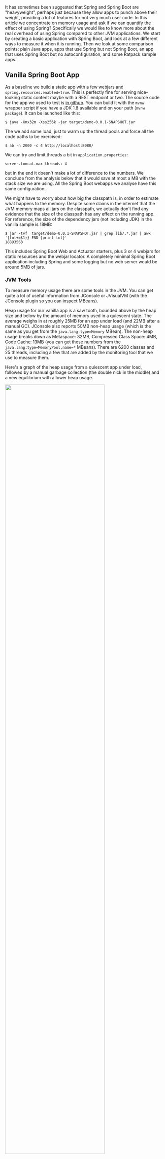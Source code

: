 It has sometimes been suggested that Spring and Spring Boot are "heavyweight", perhaps just because they allow apps to punch above their weight, providing a lot of features for not very much user code. In this article we concentrate on memory usage and ask if we can quantify the effect of using Spring? Specifically we would like to know more about the real overhead of using Spring compared to other JVM applications. We start by creating a basic application with Spring Boot, and look at a few different ways to measure it when it is running. Then we look at some comparison points: plain Java apps, apps that use Spring but not Spring Boot, an app that uses Spring Boot but no autoconfiguration, and some Ratpack sample apps.

## Vanilla Spring Boot App

As a baseline we build a static app with a few webjars and `spring.resources.enabled=true`. This is perfectly fine for serving nice-looking static content maybe with a REST endpoint or two. The source code for the app we used to test is [in github](https://github.com/dsyer/spring-boot-memory-blog/blob/master/demo). You can build it with the `mvnw` wrapper script if you have a JDK 1.8 available and on your path (`mvnw package`). It can be launched like this:

```
$ java -Xmx32m -Xss256k -jar target/demo-0.0.1-SNAPSHOT.jar
```

The we add some load, just to warm up the thread pools and force all the code paths to be exercised:

```
$ ab -n 2000 -c 4 http://localhost:8080/
```

We can try and limit threads a bit in `application.properties`:

```
server.tomcat.max-threads: 4
```

but in the end it doesn't make a lot of difference to the numbers. We conclude from the analysis below that it would save at most a MB with the stack size we are using. All the Spring Boot webapps we analyse have this same configuration.

We might have to worry about how big the classpath is, in order to estimate what happens to the memory. Despite some claims in the internet that the JVM memory maps all jars on the classpath, we actually don't find any evidence that the size of the classpath has any effect on the running app. For reference, the size of the dependency jars (not including JDK) in the vanilla sample is 18MB:

```
$ jar -tvf  target/demo-0.0.1-SNAPSHOT.jar | grep lib/.*.jar | awk '{tot+=$1;} END {print tot}'
18893563
```

This includes Spring Boot Web and Actuator starters, plus 3 or 4 webjars for static resources and the webjar locator. A completely minimal Spring Boot application including Spring and some logging but no web server would be around 5MB of jars.

### JVM Tools

To measure memory usage there are some tools in the JVM. You can get quite a lot of useful information from JConsole or JVisualVM (with the JConsole plugin so you can inspect MBeans).

Heap usage for our vanilla app is a saw tooth, bounded above by the heap size and below by the amount of memory used in a quiescent state. The average weighs in at roughly 25MB for an app under load (and 22MB after a manual GC). JConsole also reports 50MB non-heap usage (which is the same as you get from the `java.lang:type=Memory` MBean). The non-heap usage breaks down as Metaspace: 32MB, Compressed Class Space: 4MB, Code Cache: 13MB (you can get these numbers from the `java.lang:type=MemoryPool,name=*` MBeans). There are 6200 classes and 25 threads, including a few that are added by the monitoring tool that we use to measure them.

Here's a graph of the heap usage from a quiescent app under load,
followed by a manual garbage collection (the double nick in the
middle) and a new equilibrium with a lower heap usage.

<img src="https://raw.githubusercontent.com/dsyer/spring-boot-memory-blog/master/manual-gc-web.png" width="80%"/>

Some tools in the JVM other than JConsole might also be
interesting. The first is `jps` which is useful for getting the
process id of the app you want to inspect with the other tools:

```
$ jps
4289 Jps
4330 demo-0.0.1-SNAPSHOT.jar
```

Then we have the `jmap` histogram:

```
$ jmap -histo 4330 | head

 num     #instances         #bytes  class name
----------------------------------------------
   1:          5241        6885088  [B
   2:         21233        1458200  [C
   3:          2548        1038112  [I
   4:         20970         503280  java.lang.String
   5:          6023         459832  [Ljava.lang.Object;
   6:         13167         421344  java.util.HashMap$Node
   7:          3386         380320  java.lang.Class

```

This data is of limited use because you can't trace the "big" objects back to their owners. For that you need a more fully featured profiler, like YourKit. YourKit does the aggregation for you and presents a list (although the details of how it does that are rather unclear).

Classloader statistics might also be revealing, and `jmap` has a way to inspect the classloaders in an app. It needs to run as root:

```
$ sudo ~/Programs/jdk1.8.0/bin/jmap -clstats 4330
Attaching to process ID 4330, please wait...
Debugger attached successfully.
Server compiler detected.
JVM version is 25.60-b23
finding class loader instances ..done.
computing per loader stat ..done.
please wait.. computing liveness....................................liveness analysis may be inaccurate ...
class_loader  classes  bytes  parent_loader  alive?  type

<bootstrap>	2123	3609965	  null  	live	<internal>
0x00000000f4b0d730	1	1476	0x00000000f495c890	dead	sun/reflect/DelegatingClassLoader@0x0000000100009df8
0x00000000f5a26120	1	1483	0x00000000f495c890	dead	sun/reflect/DelegatingClassLoader@0x0000000100009df8
0x00000000f52ba3a8	1	1472	  null  	dead	sun/reflect/DelegatingClassLoader@0x0000000100009df8
0x00000000f5a30520	1	880	0x00000000f495c890	dead	sun/reflect/DelegatingClassLoader@0x0000000100009df8
0x00000000f495c890	3972	6362902	0x00000000f495c8f0	dead	org/springframework/boot/loader/LaunchedURLClassLoader@0x0000000100060828
0x00000000f5b639b0	1	1473	0x00000000f495c890	dead	sun/reflect/DelegatingClassLoader@0x0000000100009df8
0x00000000f4b80a30	1	1473	0x00000000f495c890	dead	sun/reflect/DelegatingClassLoader@0x0000000100009df8
...

total = 93	6300	10405986	    N/A    	alive=1, dead=92	    N/A
```

There are loads of "dead" entries, but there is also a warning that the liveness information is not accurate. A manual GC doesn't get rid of them.

### Kernel Memory Tools

You would think that a Linux OS would provide plenty of insight into a running process, and it does, but Java processes are notoriously hard to analyse. This [popular SO link](http://stackoverflow.com/questions/561245/virtual-memory-usage-from-java-under-linux-too-much-memory-used) talks about some of the problems in general. Lets have a look at some of the tools that are available and see what they tell us about our app.

First up is the good old `ps` (the tool you use to look at processes on the command line). You can get a lot of the same information from `top`. Here's our application process:

```
$ ps -au
USER       PID %CPU %MEM    VSZ   RSS TTY      STAT START   TIME COMMAND
dsyer     4330  2.4  2.1 2829092 169948 pts/5  Sl   18:03   0:37 java -Xmx32m -Xss256k -jar target/demo-0.0.1-SNAPSHOT.jar
...
```

RSS (Resident Set Size) values are in the range 150-190MB according to `ps`. There is a tool called `smem` that is supposed to give a more sanitized view, and to accurately reflect non-shared memory, but the values there (for instance of PSS) aren't that different. Interestingly the PSS values for a non-JVM process are usually ​*significantly*​ lower than RSS, whereas for a JVM they are comparable. The JVM is very jealous of its memory.

A lower level tool is `pmap`, where we can look at the memory
allocations assigned to a process. Numbers from `pmap` don't seem to
make much sense either:

```
$ pmap 4330
0000000000400000      4K r-x-- java
0000000000600000      4K rw--- java
000000000184c000    132K rw---   [ anon ]
00000000fe000000  36736K rw---   [ anon ]
00000001003e0000 1044608K -----   [ anon ]
...
00007ffe2de90000      8K r-x--   [ anon ]
ffffffffff600000      4K r-x--   [ anon ]
 total          3224668K
```

i.e. over 3GB for a process that we know is only using 80MB. Just counting the '-----' entries gives you nearly all the 3GB. At least that's consistent with the VSZ numbers from `ps`, but not very useful for capacity management.

Someone commented that the RSS values were accurate on his machine, which is interesting. They definitely didn't work for me (Ubuntu 14.04 on Lenovo Thinkpad). Also, here's another interesting article on [JVM memory stats in Linux](https://www.ibm.com/developerworks/community/blogs/kevgrig/entry/linux_glibc_2_10_rhel_6_malloc_may_show_excessive_virtual_memory_usage?lang=en).

### Scale up Processes

A good test of how much memory is actually being used by a process is to keep launching more of them until the operating system starts to crumple. For example, to launch 40 identical vanilla processes:

```
$ for f in {8080..8119}; do (java -Xmx32m -Xss256k -jar target/demo-0.0.1-SNAPSHOT.jar --server.port=$f 2>&1 > target/$f.log &); done
```

They are all competing for memory resources so it takes them all a while to start, which is fair enough. Once they all start they serve their home pages quite efficiently (51ms latency over a crappy LAN at 99th percentile). Once they are up and running, stopping and starting one of the processes is relatively quick (a few seconds not a few minutes).

The VSZ numbers from `ps` are off the scale (as expected). The RSS numbers look high too:

```
$ ps -au
USER       PID %CPU %MEM    VSZ   RSS TTY      STAT START   TIME COMMAND
dsyer    27429  2.4  2.1 2829092 169948 pts/5  Sl   18:03   0:37 java -Xmx32m -Xss256k -jar target/demo-0.0.1-SNAPSHOT.jar --server.port=8081
dsyer    27431  3.0  2.2 2829092 180956 pts/5  Sl   18:03   0:45 java -Xmx32m -Xss256k -jar target/demo-0.0.1-SNAPSHOT.jar --server.port=8082
...
```

RSS values are still in the range 150-190MB. If all 40 processes were indepenently using this much memory that would account for 6.8GB, which would blow my 8GB laptop out of the water. It runs fine, so most of that RSS value is not really independent of other processes.

The Proportional Shared Size (PSS) from `smem` might a better estimate we have of actual memory usage, but in fact it is not that different from the RSS values:

```
$ smem
  PID User     Command                         Swap      USS      PSS      RSS
...
27435 dsyer    java -Xmx32m -Xss256k -jar         0   142340   142648   155516 
27449 dsyer    java -Xmx32m -Xss256k -jar         0   142452   142758   155568 
...
27441 dsyer    java -Xmx32m -Xss256k -jar         0   175156   175479   188796 
27451 dsyer    java -Xmx32m -Xss256k -jar         0   175256   175579   188900 
27463 dsyer    java -Xmx32m -Xss256k -jar         0   179592   179915   193224 

```

We can hypothesize that maybe the PSS number is still hugely inflated by shared read-only memory (e.g. mapped jar files).

The 40 processes pretty much filled up the available memory on my laptop (3.6GB before the apps started), and some paging was happening, but not much. We can turn that into an estimate of the process size: 3.6GB/40 = 90MB. Not far off the JConsole estimate.

## Do Nothing Plain Java App

As a useful comparison point, let's make a really basic Java application that stays alive when we run it so we can meaure its memory consumption:

```
public class Main throws Exception {
  public static void main (String[] args) {
    System.in.read();
  }
}
```

Results: heap 6MB, non-heap 14MB (Code Cache 4MB, Compressed Class Space 1MB, Metaspace 9MB), 1500 classes. Hardly any classes loaded so no surprise really.

## Do Nothing Spring Boot App

Now suppose we do the same thing but load a Spring application context as well:

```java
@SpringBootApplication
public class MainApplication implements ApplicationRunner {

  @Override
  public void run(ApplicationArguments args) throws Exception {
    System.in.read();
  }

  public static void main(String[] args) throws Exception {
    SpringApplication.run(MainApplication.class, args);
  }

}
```

Heap 12MB (but drops to 6MB after a manual GC), non-heap 26MB (Code Cache 7MB, Compressed Class Space 2MB, Metaspace 17MB), 3200 classes.  The graph below shows the heap usage from launching the app to the end state. The big drop in the middle is the manual GC, and you can see that after this the app stabilizes at a different saw tooth.

<img src="https://raw.githubusercontent.com/dsyer/spring-boot-memory-blog/master/manual-gc.png" width="80%"/>

Does Spring Boot itself (as opposed to just Spring) add a lot of overhead to this application? For starters, we can test that by removing the `@SpringBootApplication` annotation. Doing that means that we load a context but don't do any autoconfiguration. The result is: heap 11MB (drops to 5MB after a manual GC), non-heap 22MB (Code Cache 5MB, Compressed Class Space 2MB, Metaspace 15MB), 2700 classes. The Spring Boot autoconfiguration premium, measured this way, is about 1MB heap and 4MB non-heap.

Going a step further, we can create a Spring application context manually without using any Spring Boot code at all. Doing this drops the heap usage to 10MB (drops to 5MB after a manual GC), non-heap to 20MB (Code Cache 5MB, Compressed Class Space 2MB, Metaspace 13MB), 2400 classes. The Spring Boot total premium, measured this way, is less than 2MB heap and about 6MB non-heap memory.

## Ratpack Groovy App

A simple Ratpack groovy app can be created using [lazybones](https://github.com/pledbrook/lazybones):

```
$ lazybones create ratpack .
$ ./gradlew build
$ unzip build/distributions/ratpack.zip
$ JAVA_OPTS='-Xmx32m -Xss256k' ./ratpack/bin/ratpack
```

```
$ ls -l build/distributions/ratpack/lib/*.jar | awk '{tot+=$5;} END {print tot}'
16277607
```

The used heap is pretty low to start with (13MB), grows to 22MB over time. Metaspace is about 34MB. JConsole reports 43MB non-heap usage. There are 31 threads.

## Ratpack Java App

Here's a really basic static app:

```
import ratpack.server.BaseDir;
import ratpack.server.RatpackServer;

public class DemoApplication {

  public static void main(String[] args) throws Exception {
    RatpackServer.start(s -> s
        .serverConfig(c -> c.baseDir(BaseDir.find()))
        .handlers(chain -> chain
            .all(ctx -> ctx.render("root handler!"))
        )
    );
  }

}
```

It runs in about 16MB heap, 28MB non-heap as a Spring Boot fat jar. As a regular gradle application it's a bit lighter on heap (the cached jars aren't needed) but uses the same non-heap memory. There are 30 threads. Interestingly there is no object that is bigger than 300KB, whereas our Spring Boot apps with Tomcat generally have 10 or more objects above that level.

## Variations on the Vanilla App

Running from exploded jar shaves up to 6MB off the heap (the difference is cached jar data in the launcher). Also makes startup a bit faster: less than 5s compared to as much as 7s when memory is constrained with the fat jar.

A slimmed down version of the app with no static resources or webjars runs at 23MB heap and 41MB non-heap as exploded archive (starts in less than 3s).  The non-heap usage breaks down as Metaspace: 35MB, Compressed Class Space: 4MB, Code Cache: 4MB. Spring `ReflectionUtils` jumps to near the top of the memory chart in YourKit with Spring 4.2.3 (2nd only to Tomcat `NioEndpoint`). The `ReflectionUtils` should shrink under memory pressure but they don't in practice so Spring 4.2.4 [clears the caches](https://jira.spring.io/browse/SPR-13783) once the context has started, resulting in some memory savings (down to about 20MB heap). `DefaultListableBeanFactory` drops down to 3rd place and is almost half the size it was with the resource chain (webjars locator) but it won't shrink any further without removing more features.

In turns out that the `NioEndpoint` has a 1MB "oom parachute" that it holds onto until it detects an `OutOfMemoryError`. You can customize it to zero and forgo the parachute to save an extra MB of heap, e.g:

```java
@SpringBootApplication
public class SlimApplication implements EmbeddedServletContainerCustomizer {

  @Override
  public void customize(ConfigurableEmbeddedServletContainer container) {
    if (container instanceof TomcatEmbeddedServletContainerFactory) {
      TomcatEmbeddedServletContainerFactory tomcat = (TomcatEmbeddedServletContainerFactory) container;
      tomcat.addConnectorCustomizers(connector -> {
        ProtocolHandler handler = connector.getProtocolHandler();
        if (handler instanceof Http11NioProtocol) {
          Http11NioProtocol http = (Http11NioProtocol) handler;
          http.getEndpoint().setOomParachute(0);
        }
      });
    }
  }

...

}
```

Using Jetty instead of Tomcat makes no difference whatsoever to the overall memory or heap, even though the `NioEndpoint` is high on the "Biggest objects" list in YourKit (takes about 1MB), and there is no corresponding blip for Jetty. It also doesn't start up any quicker.

As an example of a "real" Spring Boot app, Zipkin (Java) runs fine with with `-Xmx32m -Xss256k`, at least for short periods. It settles with a heap of about 24MB and non-heap about 55MB.

The `spring-cloud-stream` sample sink (with Redis transport) also runs fine with `-Xmx32m -Xss256k` and similar memory usage profile (i.e. roughly 80MB total). The actuator endpoints are active but don't do much to the memory profile. Slightly slower startup maybe.

## Tomcat Container

Instead of using the emedded container in Spring Boot, what if we deploy a traditional war file to a Tomcat container?

<img src="https://raw.githubusercontent.com/dsyer/spring-boot-memory-blog/master/manual-gc-tomcat.png" width="80%"/>

The container starts and warms up a bit and uses of order 50MB heap, and 40MB non-heap. Then we deploy a war of the vanilla Spring Boot app, and there's a spike in heap usage, which settles down to about 100MB. We do a manual GC and it drops down to below 50MB, and then add some load and it jumps up to about 140MB. A manual GC drops it back down to below 50MB. So we have no reason to believe this app is really using much if any additional heap compared to the container. It uses some when under load, but it can always reclaim it under GC pressure.

Metaspace, however tells a different story, it goes up from 14MB to 41MB in the single app under load. Total non-heap usage is reported at 59MB in the final state.

### Deploy another application

If we add another copy of the same application to the Tomcat container, trough heap consumption goes up a bit (above 50MB) and metaspace is up to 55MB. Under load heap usage jumps to 250MB or so, but always seems to be reclaimable.

Then we add some more apps. With six apps deployed the metaspace is up to 115MB and total non-heap to 161MB. This is consistent with what we saw for a single app: each one costs us about 20MB non-heap memory. Heap usage hits 400MB under load, so this doesn't go up proportionally (however it is being managed from above, so maybe that's not surprising). The trough of heap usage is up to about 130MB, so the cumulative effect of adding apps on the heap is visible there (about 15MB per app).

When we constrain Tomcat to the same amount of heap that the six apps would have in our vanilla embedded launch (`-Xmx192m`) the heap under load is more or less at its limit (190MB), and the trough after a manual GC is 118MB. Non-heap memory is reported as 154MB. The heap trough and non-heap usage is not identical but consistent with the unconstrained Tomcat instance (which actually had a 1GB heap). Compared to the embedded containers the total memory usage, including the full heap, is a bit smaller because some of the non-heap memory is apparently shared between apps (344MB compared to 492MB). For more realistic apps that require more heap themselves the difference will not be proportionally as big (50MB out of 8GB is negligible). Also any app that manages its own thread pool (not uncommon in real life Spring applications) will incur an additional non-heap memory penalty for the threads it needs.

## Rule of Thumb Process Sizes

A very rough estimate for actual memory usage would be the heap size plus 20 times the stack size (for the 20 threads typical in a servlet container), plus a bit, so maybe 40MB per process in our vanilla app. That estimate is a bit low, given the JConsole numbers (50MB plus the heap, or 82MB). We can observe, though, that the non-heap usage in our apps is roughly proportional to the number of classes loaded. Once you correct for the stack size the correlation improves, so a better rule of thumb might be one that is proportional to the number of classes loaded:

```
memory = heap + non-heap

non-heap = threads x stack + classes x 7/1000 
```

The vanilla app loads about 6000 classes and the do nothing Java main loads about 1500. The estimate is accurate for the vanilla app and the do nothing Java app.

Adding Spring Cloud Eureka discovery only loads about another 1500 classes, and uses about 40 threads, so it should use a bit more non-heap memory, but not a lot (and indeed it does use about 70MB with 256KB stacks, where the rule of thumb would predict 63MB).

The performance of this model for the apps we measured is shown below:

<img src="https://raw.githubusercontent.com/dsyer/spring-boot-memory-blog/master/non-heap-correlation.png" width="80%"/>

## Summary of Data

| Application | Heap (MB) | Non Heap (MB) | Threads | Classes |
|-------------|------------|----------|---------|---------|
|Vanilla        |22  |50	|25	|6200|	
|Plain Java	    |6   |14	|11	|1500|	
|Spring Boot	|6   |26	|11	|3200|	
|No Actuator	|5   |22	|11	|2700|	
|Spring Only    |5   |20	|11	|2400|
|Eureka	Client  |80*  |70	|40	|7600|
|Ratpack Groovy |22  |43    |24 |5300|
|Ratpack Java   |16  |28    |22 |3000|

\* Only the Eureka client has a larger heap: all the others are set
explicitly to `-Xmx32m`.

## Conclusions

The effect Spring Boot on its own has on a Java application is to use a bit more heap and non-heap memory, mostly because of extra classes it has to load. The difference can be quantified as roughly an extra 2MB heap and 12MB non-heap. In a real application that might consume many times as much for actual business purposes this is pretty insignificant. The difference between vanilla Spring and Spring Boot is a few MB total (neither here nor there really). The Spring Boot team have only just started measuring things in this level of detail so we can probably expect optimizations in the future anyway. When we compare memory usage for apps deployed in a single Tomcat container with the same apps deployed as independent processes, not surprisingly the single container packs the apps more densely in memory. The penalty for a standalone process is mainly related to non-heap usage though, which adds up to maybe 30MB per app when the number of apps is much larger than the number of containers (and less otherwise). We wouldn't expect this to increase as apps use more heap, so in most real apps it is not significant. The benefits of deploying an app as an independent process following the [twelve-factor](http://12factor.net) and Cloud Native principles, outweigh the cost of using a bit more memory in our opinion. As a final note, we observe that the native tools in the operating system are not nearly as good as the ones provided by the JVM, when you want to inspect a process and find out about its memory usage.
